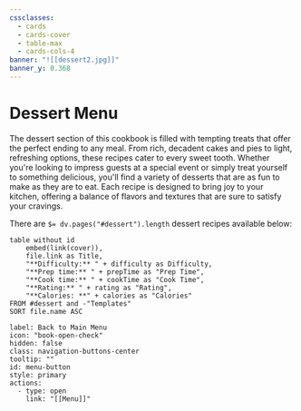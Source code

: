 ```yaml
---
cssclasses:
  - cards
  - cards-cover
  - table-max
  - cards-cols-4
banner: "![[dessert2.jpg]]"
banner_y: 0.368
---
```


# Dessert Menu

The dessert section of this cookbook is filled with tempting treats that offer the perfect ending to any meal. From rich, decadent cakes and pies to light, refreshing options, these recipes cater to every sweet tooth. Whether you're looking to impress guests at a special event or simply treat yourself to something delicious, you'll find a variety of desserts that are as fun to make as they are to eat. Each recipe is designed to bring joy to your kitchen, offering a balance of flavors and textures that are sure to satisfy your cravings.

There are `$= dv.pages("#dessert").length` dessert recipes available below:
```dataview
table without id
	embed(link(cover)),
	file.link as Title,
	"**Difficulty:** " + difficulty as Difficulty,
	"**Prep time:** " + prepTime as "Prep Time",
	"**Cook time:** " + cookTime as "Cook Time",
	"**Rating:** " + rating as "Rating",
	"**Calories: **" + calories as "Calories"
FROM #dessert and -"Templates"
SORT file.name ASC
```



```meta-bind-button
label: Back to Main Menu
icon: "book-open-check"
hidden: false
class: navigation-buttons-center
tooltip: ""
id: menu-button
style: primary
actions:
  - type: open
    link: "[[Menu]]"

```
 
